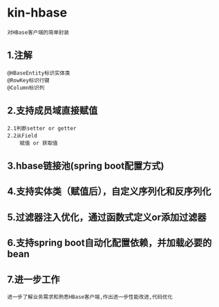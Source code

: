 # kin-hbase  
    对HBase客户端的简单封装
## 1.注解  
    @HBaseEntity标识实体类  
    @RowKey标识行键  
    @Column标识列  
## 2.支持成员域直接赋值  
    2.1判断setter or getter  
    2.2从Field  
        赋值 or 获取值  
## 3.hbase链接池(spring boot配置方式)
## 4.支持实体类（赋值后），自定义序列化和反序列化
## 5.过滤器注入优化，通过函数式定义or添加过滤器
## 6.支持spring boot自动化配置依赖，并加载必要的bean
## 7.进一步工作  
    进一步了解业务需求和熟悉HBase客户端,作出进一步性能改进,代码优化